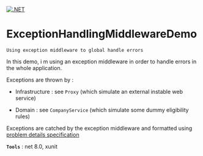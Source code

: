 [![.NET](https://github.com/aimenux/ExceptionHandlingMiddlewareDemo/actions/workflows/ci.yml/badge.svg)](https://github.com/aimenux/ExceptionHandlingMiddlewareDemo/actions/workflows/ci.yml)

# ExceptionHandlingMiddlewareDemo
```
Using exception middleware to global handle errors
```

In this demo, i m using an exception middleware in order to handle errors in the whole application.

Exceptions are thrown by :
>
- Infrastructure : see `Proxy` (which simulate an external instable web service)
>
- Domain : see `CompanyService` (which simulate some dummy eligibility rules)

Exceptions are catched by the exception middleware and formatted using [problem details specification](https://datatracker.ietf.org/doc/html/rfc7807)

**`Tools`** : net 8.0, xunit